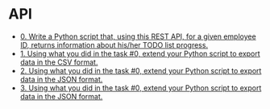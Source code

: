 # API

- [0. Write a Python script that, using this REST API, for a given employee ID, returns information about his/her TODO list progress.](0-gather_data_from_an_API.py)
- [1. Using what you did in the task #0, extend your Python script to export data in the CSV format.](1-export_to_CSV.py)
- [2. Using what you did in the task #0, extend your Python script to export data in the JSON format.](2-export_to_JSON.py)
- [3. Using what you did in the task #0, extend your Python script to export data in the JSON format.](3-dictionary_of_list_of_dictionaries.py)

